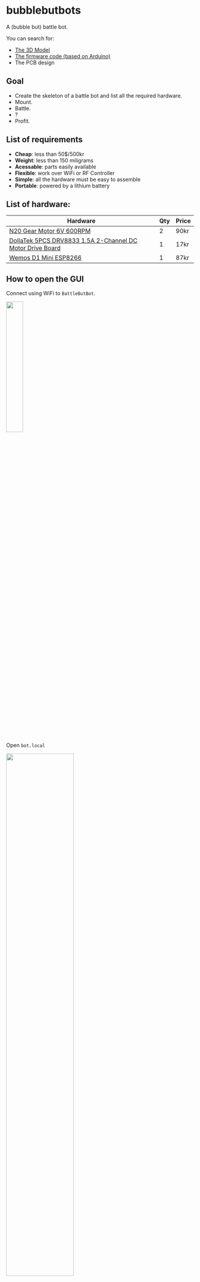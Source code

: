# bubblebutbots

A (bubble but) battle bot.

You can search for:

 - [The 3D Model](https://github.com/nguterresn/bubblebutbots/tree/main/body)
 - [The firmware code (based on Arduino)](https://github.com/nguterresn/bubblebutbots/tree/main/firmware)
 - The PCB design

## Goal

* Create the skeleton of a battle bot and list all the required hardware.
* Mount.
* Battle.
* ?
* Profit.

## List of requirements

* **Cheap**: less than 50$/500kr
* **Weight**: less than 150 miligrams
* **Acessable**: parts easily available
* **Flexible**: work over WiFi or RF Controller
* **Simple**: all the hardware must be easy to assemble
* **Portable**: powered by a lithium battery

## List of hardware:

| Hardware                 | Qty | Price |
|--------------------------|-----|-------|
| [N20 Gear Motor 6V 600RPM](https://www.aliexpress.com/item/1005003480074662.html?spm=a2g0o.cart.0.0.66f238dazFIII7&mp=1) | 2   | 90kr  |
| [DollaTek 5PCS DRV8833 1.5A 2-Channel DC Motor Drive Board](https://www.amazon.se/DollaTek-drivbräda-ultra-liten-drivmodul-ingångsspänning/dp/B07ML2RDNY/ref=sr_1_1?crid=39VO6618PX6XD&keywords=DRV8833&qid=1667334481&qu=eyJxc2MiOiIyLjI4IiwicXNhIjoiMS43NiIsInFzcCI6IjAuOTIifQ%3D%3D&sprefix=drv8833%2Caps%2C115&sr=8-1)              | 1   | 17kr  |
| [Wemos D1 Mini ESP8266](https://www.amazon.se/-/en/dp/B01N9RXGHY/ref=twister_B08BY192W7?_encoding=UTF8&psc=1) | 1   | 87kr  |

## How to open the GUI

Connect using WiFi to `BattleButBot`.

<img src="https://user-images.githubusercontent.com/38976366/205155319-393798c9-7dc4-4a2e-bb77-cfcf4a954b22.PNG" width="30%"/>

Open `bot.local`

<img src="https://user-images.githubusercontent.com/38976366/205155525-a067248f-3179-42cf-8d4d-2a1f86420316.PNG" width="60%"/>


